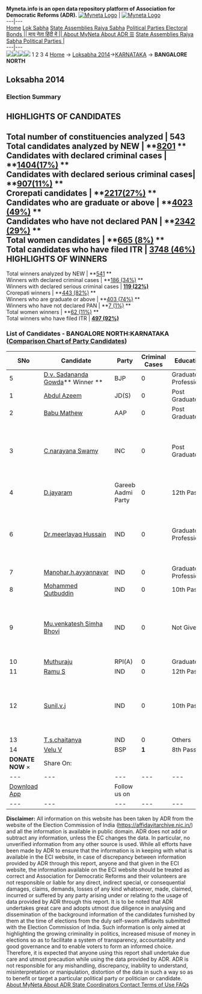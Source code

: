 **Myneta.info is an open data repository platform of Association for Democratic Reforms (ADR).**
[![Myneta Logo](https://www.myneta.info/lib/img/myneta-logo.png)](https://www.myneta.info/) | [![Myneta Logo](https://www.myneta.info/lib/img/adr-logo.png)](https://adrindia.org)  
---|---  
[Home](https://www.myneta.info/) [Lok Sabha](https://www.myneta.info/#ls "Lok Sabha") [ State Assemblies ](https://www.myneta.info/#sa "State Assemblies") [Rajya Sabha](https://www.myneta.info/#rs "Rajya Sabha") [Political Parties ](https://www.myneta.info/party "Political Parties") [ Electoral Bonds ](https://www.myneta.info/electoral_bonds "Electoral Bonds") [ || माय नेता हिंदी में || ](https://translate.google.co.in/translate?prev=hp&hl=en&js=y&u=www.myneta.info&sl=en&tl=hi&history_state0=) [ About MyNeta ](https://adrindia.org/content/about-myneta) [ About ADR ](https://adrindia.org/about-adr/who-we-are) [☰](javascript:void\(0\))
[ State Assemblies ](https://www.myneta.info/#sa "State Assemblies") [ Rajya Sabha ](https://www.myneta.info/#rs "Rajya Sabha") [ Political Parties ](https://www.myneta.info/party "Political Parties")
|   
---|---  
![](https://www.myneta.info/lib/img/banner/banner-1.png)![](https://www.myneta.info/lib/img/banner/banner-2.png)![](https://www.myneta.info/lib/img/banner/banner-3.png)![](https://www.myneta.info/lib/img/banner/banner-4.png)
1  2  3  4 
[Home](https://www.myneta.info/) → [Loksabha 2014](https://www.myneta.info/ls2014/)→[KARNATAKA](https://www.myneta.info/ls2014/index.php?action=show_constituencies&state_id=10) → **BANGALORE NORTH**
### 
## Loksabha 2014
###  Election Summary 
HIGHLIGHTS OF CANDIDATES  
---  
Total number of constituencies analyzed |  543   
Total candidates analyzed by NEW | **[8201](https://www.myneta.info/ls2014/index.php?action=summary&subAction=candidates_analyzed&sort=candidate#summary) **  
Candidates with declared criminal cases | **[1404(17%)](https://www.myneta.info/ls2014/index.php?action=summary&subAction=crime&sort=candidate#summary) **  
Candidates with declared serious criminal cases| **[907(11%)](https://www.myneta.info/ls2014/index.php?action=summary&subAction=serious_crime&sort=candidate#summary) **  
Crorepati candidates | **[2217(27%)](https://www.myneta.info/ls2014/index.php?action=summary&subAction=crorepati&sort=candidate#summary) **  
Candidates who are graduate or above | **[4023 (49%)](https://www.myneta.info/ls2014/index.php?action=summary&subAction=education&sort=candidate#summary) **  
Candidates who have not declared PAN | **[2342 (29%)](https://www.myneta.info/ls2014/index.php?action=summary&subAction=without_pan&sort=candidate#summary) **  
Total women candidates | **[665 (8%)](https://www.myneta.info/ls2014/index.php?action=summary&subAction=women_candidate&sort=candidate#summary) **  
Total candidates who have filed ITR | [**3748 (46%)**](https://www.myneta.info/ls2014/index.php?action=summary&subAction=filed_itr&sort=candidate#summary)  
HIGHLIGHTS OF WINNERS  
---  
Total winners analyzed by NEW | **[541](https://www.myneta.info/ls2014/index.php?action=summary&subAction=winner_analyzed&sort=candidate#summary) **  
Winners with declared criminal cases | **[186 (34%)](https://www.myneta.info/ls2014/index.php?action=summary&subAction=winner_crime&sort=candidate#summary) **  
Winners with declared serious criminal cases | **[119 (22%)](https://www.myneta.info/ls2014/index.php?action=summary&subAction=winner_serious_crime&sort=candidate#summary)**  
Crorepati winners | **[443 (82%)](https://www.myneta.info/ls2014/index.php?action=summary&subAction=winner_crorepati&sort=candidate#summary) **  
Winners who are graduate or above | **[403 (74%)](https://www.myneta.info/ls2014/index.php?action=summary&subAction=winner_education&sort=candidate#summary) **  
Winners who have not declared PAN | **[7 (1%)](https://www.myneta.info/ls2014/index.php?action=summary&subAction=winner_without_pan&sort=candidate#summary) **  
Total women winners | **[62 (11%)](https://www.myneta.info/ls2014/index.php?action=summary&subAction=winner_women&sort=candidate#summary) **  
Total winners who have filed ITR | [**497 (92%)**](https://www.myneta.info/ls2014/index.php?action=summary&subAction=winner_filed_itr&sort=candidate#summary)  
### List of Candidates - BANGALORE NORTH:KARNATAKA ([Comparison Chart of Party Candidates](https://www.myneta.info/ls2014/comparisonchart.php?constituency_id=137))
SNo | Candidate| Party| Criminal Cases| Education| Age| Total Assets| Liabilities  
---|---|---|---|---|---|---|---  
5  | [D.v. Sadananda Gowda](https://www.myneta.info/ls2014/candidate.php?candidate_id=1224)** Winner ** | BJP | 0 | Graduate Professional| 61 | Rs 9,88,88,874 ~ 9 Crore+ | Rs 3,70,20,152 ~ 3 Crore+  
1  | [Abdul Azeem](https://www.myneta.info/ls2014/candidate.php?candidate_id=2630) | JD(S) | 0 | Post Graduate| 61 | Rs 15,89,09,760 ~ 15 Crore+ | Rs 0 ~   
2  | [Babu Mathew](https://www.myneta.info/ls2014/candidate.php?candidate_id=2629) | AAP | 0 | Post Graduate| 64 | Rs 9,48,52,273 ~ 9 Crore+ | Rs 4,94,702 ~ 4 Lacs+  
3  | [C.narayana Swamy](https://www.myneta.info/ls2014/candidate.php?candidate_id=2632) | INC | 0 | Post Graduate| 65 | ![](https://myneta.info/image_v2.php?myneta_folder=ls2014&candidate_id=2632&col=ta) | ![](https://myneta.info/image_v2.php?myneta_folder=ls2014&candidate_id=2632&col=lia)  
4  | [D.jayaram](https://www.myneta.info/ls2014/candidate.php?candidate_id=2633) | Gareeb Aadmi Party | 0 | 12th Pass| 60 | Rs 40,000 ~ 40 Thou+ | Rs 0 ~   
6  | [Dr.meerlayaq Hussain](https://www.myneta.info/ls2014/candidate.php?candidate_id=1094) | IND | 0 | Graduate Professional| 53 | ![](https://myneta.info/image_v2.php?myneta_folder=ls2014&candidate_id=1094&col=ta) | ![](https://myneta.info/image_v2.php?myneta_folder=ls2014&candidate_id=1094&col=lia)  
7  | [Manohar.h.ayyannavar](https://www.myneta.info/ls2014/candidate.php?candidate_id=1093) | IND | 0 | Graduate Professional| 55 | Rs 1,28,62,871 ~ 1 Crore+ | Rs 0 ~   
8  | [Mohammed Qutbuddin](https://www.myneta.info/ls2014/candidate.php?candidate_id=3740) | IND | 0 | 10th Pass| 31 | Rs 4,65,000 ~ 4 Lacs+ | Rs 0 ~   
9  | [Mu.venkatesh Simha Bhovi](https://www.myneta.info/ls2014/candidate.php?candidate_id=186) | IND | 0 | Not Given| 54 | ![](https://myneta.info/image_v2.php?myneta_folder=ls2014&candidate_id=186&col=ta) | ![](https://myneta.info/image_v2.php?myneta_folder=ls2014&candidate_id=186&col=lia)  
10  | [Muthuraju](https://www.myneta.info/ls2014/candidate.php?candidate_id=2627) | RPI(A) | 0 | Graduate| 47 | Rs 46,55,000 ~ 46 Lacs+ | Rs 7,00,000 ~ 7 Lacs+  
11  | [Ramu S](https://www.myneta.info/ls2014/candidate.php?candidate_id=3739) | IND | 0 | 12th Pass| 42 | Rs 8,07,570 ~ 8 Lacs+ | Rs 0 ~   
12  | [Sunil.v.j](https://www.myneta.info/ls2014/candidate.php?candidate_id=2628) | IND | 0 | 10th Pass| 38 | ![](https://myneta.info/image_v2.php?myneta_folder=ls2014&candidate_id=2628&col=ta) | ![](https://myneta.info/image_v2.php?myneta_folder=ls2014&candidate_id=2628&col=lia)  
13  | [T.s.chaitanya](https://www.myneta.info/ls2014/candidate.php?candidate_id=2635) | IND | 0 | Others| 39 | Rs 12,03,291 ~ 12 Lacs+ | Rs 0 ~   
14  | [Velu V](https://www.myneta.info/ls2014/candidate.php?candidate_id=2634) | BSP | **1** | 8th Pass| 51 | Rs 21,00,000 ~ 21 Lacs+ | Rs 0 ~   
|  **DONATE NOW** × |  Share On:  | [](https://api.whatsapp.com/send?text=https%3A%2F%2Fmyneta.info%2Fpunjab2022%2Findex.php%3Faction%3Dshow_constituencies%26state_id%3D19) | [](https://www.facebook.com/sharer/sharer.php?u=https%3A%2F%2Fmyneta.info%2Fpunjab2022%2Findex.php%3Faction%3Dshow_constituencies%26state_id%3D19) | [](https://twitter.com/share?url=https%3A%2F%2Fmyneta.info%2Fpunjab2022%2Findex.php%3Faction%3Dshow_constituencies%26state_id%3D19)  
---|---|---|---|---  
| [ Download App ](https://play.google.com/store/apps/details?id=com.webrosoft.myneta1&pcampaignid=pcampaignidMKT-Other-global-all-co-prtnr-py-PartBadge-Mar2515-1) | [](https://play.google.com/store/apps/details?id=com.webrosoft.myneta1&pcampaignid=pcampaignidMKT-Other-global-all-co-prtnr-py-PartBadge-Mar2515-1) |  Follow us on  | [](https://www.facebook.com/adrindia.org/) | [](https://twitter.com/adrspeaks) | [](https://groups.google.com/g/national-election-watch?hl=en&pli=1) | [](https://www.instagram.com/adrspeaks/) | [](https://www.youtube.com/user/adrspeaks) | [](https://sharechat.com/profile/adrspeaks)  
---|---|---|---|---|---|---|---|---  
**Disclaimer:** All information on this website has been taken by ADR from the website of the Election Commission of India (https://affidavitarchive.nic.in/) and all the information is available in public domain. ADR does not add or subtract any information, unless the EC changes the data. In particular, no unverified information from any other source is used. While all efforts have been made by ADR to ensure that the information is in keeping with what is available in the ECI website, in case of discrepancy between information provided by ADR through this report, anyone and that given in the ECI website, the information available on the ECI website should be treated as correct and Association for Democratic Reforms and their volunteers are not responsible or liable for any direct, indirect special, or consequential damages, claims, demands, losses of any kind whatsoever, made, claimed, incurred or suffered by any party arising under or relating to the usage of data provided by ADR through this report. It is to be noted that ADR undertakes great care and adopts utmost due diligence in analysing and dissemination of the background information of the candidates furnished by them at the time of elections from the duly self-sworn affidavits submitted with the Election Commission of India. Such information is only aimed at highlighting the growing criminality in politics, increased misuse of money in elections so as to facilitate a system of transparency, accountability and good governance and to enable voters to form an informed choice. Therefore, it is expected that anyone using this report shall undertake due care and utmost precaution while using the data provided by ADR. ADR is not responsible for any mishandling, discrepancy, inability to understand, misinterpretation or manipulation, distortion of the data in such a way so as to benefit or target a particular political party or politician or candidate. 
[ About MyNeta ](https://adrindia.org/content/about-myneta) [ About ADR ](https://adrindia.org/about-adr/who-we-are) [ State Coordinators ](https://adrindia.org/about-adr/state-coordinators) [ Contact ](https://adrindia.org/contact-us) [ Terms of Use ](https://adrindia.org/content/adr-terms-use) [ FAQs ](https://adrindia.org/content/faqs)
